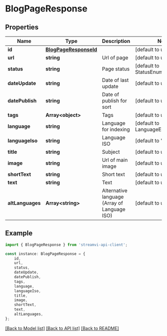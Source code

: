 # BlogPageResponse


## Properties

Name | Type | Description | Notes
------------ | ------------- | ------------- | -------------
**id** | [**BlogPageResponseId**](BlogPageResponseId.md) |  | [default to undefined]
**url** | **string** | Url of page | [default to undefined]
**status** | **string** | Page status | [default to StatusEnum_Backlog]
**dateUpdate** | **string** | Date of last update | [default to undefined]
**datePublish** | **string** | Date of publish for sort | [default to undefined]
**tags** | **Array&lt;object&gt;** | Tags | [default to undefined]
**language** | **string** | Language for indexing | [default to LanguageEnum_Russian]
**languageIso** | **string** | Language ISO | [default to 'russian']
**title** | **string** | Subject | [default to undefined]
**image** | **string** | Url of main image | [default to undefined]
**shortText** | **string** | Short text | [default to undefined]
**text** | **string** | Text | [default to undefined]
**altLanguages** | **Array&lt;string&gt;** | Alternative language (Array of Language ISO) | [default to undefined]

## Example

```typescript
import { BlogPageResponse } from 'streamvi-api-client';

const instance: BlogPageResponse = {
    id,
    url,
    status,
    dateUpdate,
    datePublish,
    tags,
    language,
    languageIso,
    title,
    image,
    shortText,
    text,
    altLanguages,
};
```

[[Back to Model list]](../README.md#documentation-for-models) [[Back to API list]](../README.md#documentation-for-api-endpoints) [[Back to README]](../README.md)
